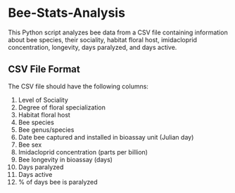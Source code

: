 # Bee-Stats-Analysis
This Python script analyzes bee data from a CSV file containing information about bee species, their sociality, habitat floral host, imidacloprid concentration, longevity, days paralyzed, and days active.

## CSV File Format

The CSV file should have the following columns:

1. Level of Sociality
2. Degree of floral specialization
3. Habitat floral host
4. Bee species
5. Bee genus/species
6. Date bee captured and installed in bioassay unit (Julian day)
7. Bee sex
8. Imidacloprid concentration (parts per billion)
9. Bee longevity in bioassay (days)
10. Days paralyzed
11. Days active
12. % of days bee is paralyzed

